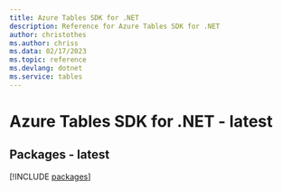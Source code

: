 ```yaml
---
title: Azure Tables SDK for .NET
description: Reference for Azure Tables SDK for .NET
author: christothes
ms.author: chriss
ms.data: 02/17/2023
ms.topic: reference
ms.devlang: dotnet
ms.service: tables
---
```

# Azure Tables SDK for .NET - latest
## Packages - latest
[!INCLUDE [packages](tables-index.md)]